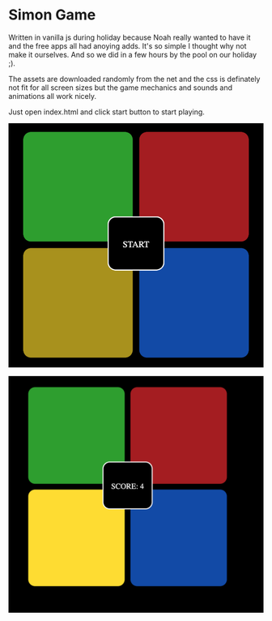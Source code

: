 # Simon Game

Written in vanilla js during holiday because Noah really wanted to have it and the free apps all had anoying adds.
It's so simple I thought why not make it ourselves. And so we did in a few hours by the pool on our holiday ;).

The assets are downloaded randomly from the net and the css is definately not fit for all screen sizes but the game mechanics and sounds
and animations all work nicely. 

Just open index.html and click start button to start playing.


![Game start](screenshots/game_start_example.png?raw=true "Game initial page")

![Game playing](screenshots/game_playing_example.png?raw=true "Game playing")
